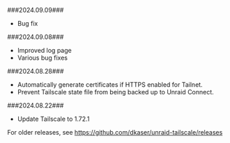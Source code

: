 ###2024.09.09###
- Bug fix

###2024.09.08###
- Improved log page
- Various bug fixes

###2024.08.28###
- Automatically generate certificates if HTTPS enabled for Tailnet.
- Prevent Tailscale state file from being backed up to Unraid Connect.

###2024.08.22###
- Update Tailscale to 1.72.1

For older releases, see https://github.com/dkaser/unraid-tailscale/releases
